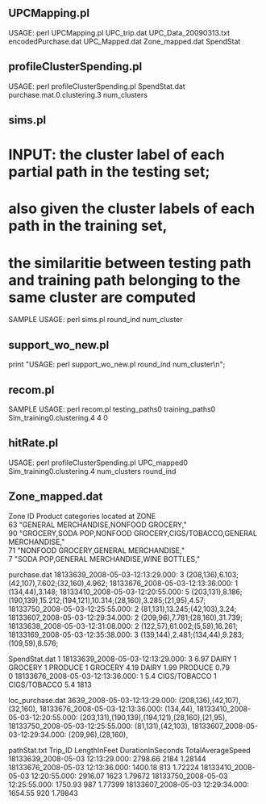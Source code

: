 ## UPCMapping.pl ##
USAGE: perl UPCMapping.pl UPC_trip.dat UPC_Data_20090313.txt encodedPurchase.dat UPC_Mapped.dat Zone_mapped.dat SpendStat

## profileClusterSpending.pl ###
USAGE: perl profileClusterSpending.pl SpendStat.dat purchase.mat.0.clustering.3 num_clusters

## sims.pl ##
# INPUT: the cluster label of each partial path in the testing set;  
# also given the cluster labels of each path in the training set,  
# the similaritie between testing path and training path belonging to the same cluster are computed
SAMPLE USAGE: perl sims.pl round_ind num_cluster

## support_wo_new.pl ##
print "USAGE: perl support_wo_new.pl round_ind num_cluster\n"; 


## recom.pl ## 
SAMPLE USAGE: perl recom.pl testing_paths0 training_paths0 Sim_training0.clustering.4 4 0

## hitRate.pl ##
USAGE: perl profileClusterSpending.pl UPC_mapped0 Sim_training0.clustering.4 num_clusters round_ind

## Zone_mapped.dat ##
Zone ID 	Product categories located at ZONE	
63	"GENERAL MERCHANDISE,NONFOOD GROCERY,"	
90	"GROCERY,SODA POP,NONFOOD GROCERY,CIGS/TOBACCO,GENERAL MERCHANDISE,"	
71	"NONFOOD GROCERY,GENERAL MERCHANDISE,"	
7	"SODA POP,GENERAL MERCHANDISE,WINE BOTTLES,"	


purchase.dat
18133639_2008-05-03-12:13:29.000:	3	(208,136),6.103;(42,107),7.602;(32,160),4.962;
18133676_2008-05-03-12:13:36.000:	1	(134,44),3.148;
18133410_2008-05-03-12:20:55.000:	5	(203,131),8.186;(190,139),15.212;(194,121),10.314;(28,160),3.285;(21,95),4.57;
18133750_2008-05-03-12:25:55.000:	2	(81,131),13.245;(42,103),3.24;
18133607_2008-05-03-12:29:34.000:	2	(209,96),7.781;(28,160),31.739;
18133638_2008-05-03-12:31:08.000:	2	(122,57),61.002;(5,59),16.261;
18133169_2008-05-03-12:35:38.000:	3	(139,144),2.481;(134,44),9.283;(109,59),8.576;

SpendStat.dat
1	18133639_2008-05-03-12:13:29.000:	3	6.97	DAIRY	1	GROCERY	1	PRODUCE	1	GROCERY	4.19	DAIRY	1.99	PRODUCE	0.79			
0	18133676_2008-05-03-12:13:36.000:	1	5.4	CIGS/TOBACCO	1	CIGS/TOBACCO	5.4		1813

loc_purchase.dat
3639_2008-05-03-12:13:29.000:	(208,136),(42,107),(32,160),
18133676_2008-05-03-12:13:36.000:	(134,44),
18133410_2008-05-03-12:20:55.000:	(203,131),(190,139),(194,121),(28,160),(21,95),
18133750_2008-05-03-12:25:55.000:	(81,131),(42,103),
18133607_2008-05-03-12:29:34.000:	(209,96),(28,160),
 
pathStat.txt
Trip_ID LengthInFeet    DurationInSeconds       TotalAverageSpeed
18133639_2008-05-03 12:13:29.000:       2798.66 2184    1.28144
18133676_2008-05-03 12:13:36.000:       1400.18 813     1.72224
18133410_2008-05-03 12:20:55.000:       2916.07 1623    1.79672
18133750_2008-05-03 12:25:55.000:       1750.93 987     1.77399
18133607_2008-05-03 12:29:34.000:       1654.55 920     1.79843
							
